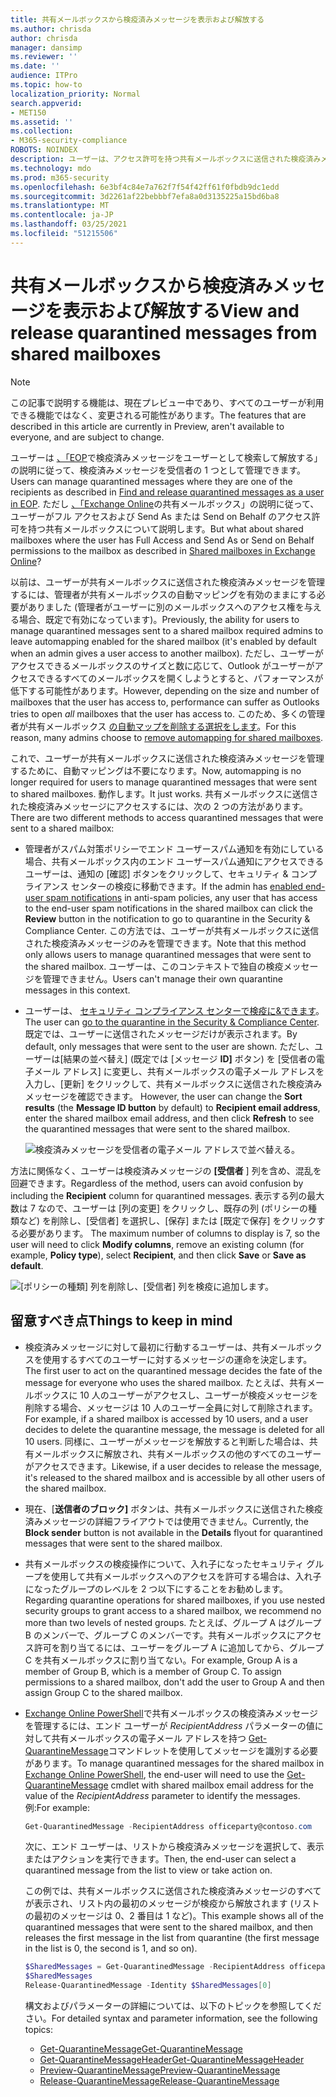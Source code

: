 ```yaml
---
title: 共有メールボックスから検疫済みメッセージを表示および解放する
ms.author: chrisda
author: chrisda
manager: dansimp
ms.reviewer: ''
ms.date: ''
audience: ITPro
ms.topic: how-to
localization_priority: Normal
search.appverid:
- MET150
ms.assetid: ''
ms.collection:
- M365-security-compliance
ROBOTS: NOINDEX
description: ユーザーは、アクセス許可を持つ共有メールボックスに送信された検疫済みメッセージを表示および処理する方法について説明します。
ms.technology: mdo
ms.prod: m365-security
ms.openlocfilehash: 6e3bf4c84e7a762f7f54f42ff61f0fbdb9dc1edd
ms.sourcegitcommit: 3d2261af22bebbbf7efa8a0d3135225a15bd6ba8
ms.translationtype: MT
ms.contentlocale: ja-JP
ms.lasthandoff: 03/25/2021
ms.locfileid: "51215506"
---
```

# <a name="view-and-release-quarantined-messages-from-shared-mailboxes"></a><span data-ttu-id="1b24f-103">共有メールボックスから検疫済みメッセージを表示および解放する</span><span class="sxs-lookup"><span data-stu-id="1b24f-103">View and release quarantined messages from shared mailboxes</span></span>

> [!NOTE]
> <span data-ttu-id="1b24f-104">この記事で説明する機能は、現在プレビュー中であり、すべてのユーザーが利用できる機能ではなく、変更される可能性があります。</span><span class="sxs-lookup"><span data-stu-id="1b24f-104">The features that are described in this article are currently in Preview, aren't available to everyone, and are subject to change.</span></span>

<span data-ttu-id="1b24f-105">ユーザーは [、「EOP](find-and-release-quarantined-messages-as-a-user.md)で検疫済みメッセージをユーザーとして検索して解放する」の説明に従って、検疫済みメッセージを受信者の 1 つとして管理できます。</span><span class="sxs-lookup"><span data-stu-id="1b24f-105">Users can manage quarantined messages where they are one of the recipients as described in [Find and release quarantined messages as a user in EOP](find-and-release-quarantined-messages-as-a-user.md).</span></span> <span data-ttu-id="1b24f-106">ただし [、「Exchange Online](/exchange/collaboration-exo/shared-mailboxes)の共有メールボックス」の説明に従って、ユーザーがフル アクセスおよび Send As または Send on Behalf のアクセス許可を持つ共有メールボックスについて説明します。</span><span class="sxs-lookup"><span data-stu-id="1b24f-106">But what about shared mailboxes where the user has Full Access and Send As or Send on Behalf permissions to the mailbox as described in [Shared mailboxes in Exchange Online](/exchange/collaboration-exo/shared-mailboxes)?</span></span>

<span data-ttu-id="1b24f-107">以前は、ユーザーが共有メールボックスに送信された検疫済みメッセージを管理するには、管理者が共有メールボックスの自動マッピングを有効のままにする必要がありました (管理者がユーザーに別のメールボックスへのアクセス権を与える場合、既定で有効になっています)。</span><span class="sxs-lookup"><span data-stu-id="1b24f-107">Previously, the ability for users to manage quarantined messages sent to a shared mailbox required admins to leave automapping enabled for the shared mailbox (it's enabled by default when an admin gives a user access to another mailbox).</span></span> <span data-ttu-id="1b24f-108">ただし、ユーザーがアクセスできるメールボックスのサイズと数に応じて、Outlook がユーザーがアクセスできるすべてのメールボックスを開くしようとすると、パフォーマンスが低下する可能性があります。</span><span class="sxs-lookup"><span data-stu-id="1b24f-108">However, depending on the size and number of mailboxes that the user has access to, performance can suffer as Outlooks tries to open *all* mailboxes that the user has access to.</span></span> <span data-ttu-id="1b24f-109">このため、多くの管理者が共有メールボックス [の自動マップを削除する選択をします](/outlook/troubleshoot/profiles-and-accounts/remove-automapping-for-shared-mailbox)。</span><span class="sxs-lookup"><span data-stu-id="1b24f-109">For this reason, many admins choose to [remove automapping for shared mailboxes](/outlook/troubleshoot/profiles-and-accounts/remove-automapping-for-shared-mailbox).</span></span>

<span data-ttu-id="1b24f-110">これで、ユーザーが共有メールボックスに送信された検疫済みメッセージを管理するために、自動マッピングは不要になります。</span><span class="sxs-lookup"><span data-stu-id="1b24f-110">Now, automapping is no longer required for users to manage quarantined messages that were sent to shared mailboxes.</span></span> <span data-ttu-id="1b24f-111">動作します。</span><span class="sxs-lookup"><span data-stu-id="1b24f-111">It just works.</span></span> <span data-ttu-id="1b24f-112">共有メールボックスに送信された検疫済みメッセージにアクセスするには、次の 2 つの方法があります。</span><span class="sxs-lookup"><span data-stu-id="1b24f-112">There are two different methods to access quarantined messages that were sent to a shared mailbox:</span></span>

- <span data-ttu-id="1b24f-113">管理者がスパム対策[](https://docs.microsoft.com/microsoft-365/security/office-365-security/configure-your-spam-filter-policies)ポリシーでエンド ユーザースパム通知を有効にしている場合、共有メールボックス内のエンド ユーザースパム通知にアクセスできるユーザーは、通知の [確認] ボタンをクリックして、セキュリティ & コンプライアンス センターの検疫に移動できます。</span><span class="sxs-lookup"><span data-stu-id="1b24f-113">If the admin has [enabled end-user spam notifications](https://docs.microsoft.com/microsoft-365/security/office-365-security/configure-your-spam-filter-policies) in anti-spam policies, any user that has access to the end-user spam notifications in the shared mailbox can click the **Review** button in the notification to go to quarantine in the Security & Compliance Center.</span></span> <span data-ttu-id="1b24f-114">この方法では、ユーザーが共有メールボックスに送信された検疫済みメッセージのみを管理できます。</span><span class="sxs-lookup"><span data-stu-id="1b24f-114">Note that this method only allows users to manage quarantined messages that were sent to the shared mailbox.</span></span> <span data-ttu-id="1b24f-115">ユーザーは、このコンテキストで独自の検疫メッセージを管理できません。</span><span class="sxs-lookup"><span data-stu-id="1b24f-115">Users can't manage their own quarantine messages in this context.</span></span>

- <span data-ttu-id="1b24f-116">ユーザーは、 [セキュリティ コンプライアンス センターで検疫に&できます](find-and-release-quarantined-messages-as-a-user.md)。</span><span class="sxs-lookup"><span data-stu-id="1b24f-116">The user can [go to the quarantine in the Security & Compliance Center](find-and-release-quarantined-messages-as-a-user.md).</span></span> <span data-ttu-id="1b24f-117">既定では、ユーザーに送信されたメッセージだけが表示されます。</span><span class="sxs-lookup"><span data-stu-id="1b24f-117">By default, only messages that were sent to the user are shown.</span></span> <span data-ttu-id="1b24f-118">ただし、ユーザーは[結果の並べ替え] (既定では [メッセージ **ID]** ボタン) を [受信者の電子メール アドレス] に変更し、共有メールボックスの電子メール アドレスを入力し、[更新] をクリックして、共有メールボックスに送信された検疫済みメッセージを確認できます。 </span><span class="sxs-lookup"><span data-stu-id="1b24f-118">However, the user can change the **Sort results** (the **Message ID button** by default) to **Recipient email address**, enter the shared mailbox email address, and then click **Refresh** to see the quarantined messages that were sent to the shared mailbox.</span></span>

  ![検疫済みメッセージを受信者の電子メール アドレスで並べ替える。](../../media/quarantine-sort-results-by-recipient-email-address.png)

<span data-ttu-id="1b24f-120">方法に関係なく、ユーザーは検疫済みメッセージの **[受信者** ] 列を含め、混乱を回避できます。</span><span class="sxs-lookup"><span data-stu-id="1b24f-120">Regardless of the method, users can avoid confusion by including the **Recipient** column for quarantined messages.</span></span> <span data-ttu-id="1b24f-121">表示する列の最大数は 7 なので、ユーザーは [列の変更] をクリックし、既存の列 (ポリシーの種類など) を削除し、[受信者] を選択し、[保存] または [既定で保存] をクリックする必要があります。 </span><span class="sxs-lookup"><span data-stu-id="1b24f-121">The maximum number of columns to display is 7, so the user will need to click **Modify columns**, remove an existing column (for example, **Policy type**), select **Recipient**, and then click **Save** or **Save as default**.</span></span>

  ![[ポリシーの種類] 列を削除し、[受信者] 列を検疫に追加します。](../../media/quarantine-add-recipient-column.png)

## <a name="things-to-keep-in-mind"></a><span data-ttu-id="1b24f-123">留意すべき点</span><span class="sxs-lookup"><span data-stu-id="1b24f-123">Things to keep in mind</span></span>

- <span data-ttu-id="1b24f-124">検疫済みメッセージに対して最初に行動するユーザーは、共有メールボックスを使用するすべてのユーザーに対するメッセージの運命を決定します。</span><span class="sxs-lookup"><span data-stu-id="1b24f-124">The first user to act on the quarantined message decides the fate of the message for everyone who uses the shared mailbox.</span></span> <span data-ttu-id="1b24f-125">たとえば、共有メールボックスに 10 人のユーザーがアクセスし、ユーザーが検疫メッセージを削除する場合、メッセージは 10 人のユーザー全員に対して削除されます。</span><span class="sxs-lookup"><span data-stu-id="1b24f-125">For example, if a shared mailbox is accessed by 10 users, and a user decides to delete the quarantine message, the message is deleted for all 10 users.</span></span> <span data-ttu-id="1b24f-126">同様に、ユーザーがメッセージを解放すると判断した場合は、共有メールボックスに解放され、共有メールボックスの他のすべてのユーザーがアクセスできます。</span><span class="sxs-lookup"><span data-stu-id="1b24f-126">Likewise, if a user decides to release the message, it's released to the shared mailbox and is accessible by all other users of the shared mailbox.</span></span>

- <span data-ttu-id="1b24f-127">現在、[**送信者のブロック]** ボタンは、共有メールボックスに送信された検疫済みメッセージの詳細フライアウトでは使用できません。</span><span class="sxs-lookup"><span data-stu-id="1b24f-127">Currently, the **Block sender** button is not available in the **Details** flyout for quarantined messages that were sent to the shared mailbox.</span></span>

- <span data-ttu-id="1b24f-128">共有メールボックスの検疫操作について、入れ子になったセキュリティ グループを使用して共有メールボックスへのアクセスを許可する場合は、入れ子になったグループのレベルを 2 つ以下にすることをお勧めします。</span><span class="sxs-lookup"><span data-stu-id="1b24f-128">Regarding quarantine operations for shared mailboxes, if you use nested security groups to grant access to a shared mailbox, we recommend no more than two levels of nested groups.</span></span> <span data-ttu-id="1b24f-129">たとえば、グループ A はグループ B のメンバーで、グループ C のメンバーです。共有メールボックスにアクセス許可を割り当てるには、ユーザーをグループ A に追加してから、グループ C を共有メールボックスに割り当てない。</span><span class="sxs-lookup"><span data-stu-id="1b24f-129">For example, Group A is a member of Group B, which is a member of Group C. To assign permissions to a shared mailbox, don't add the user to Group A and then assign Group C to the shared mailbox.</span></span>  

- <span data-ttu-id="1b24f-130">[Exchange Online PowerShell](/powershell/exchange/connect-to-exchange-online-powershell)で共有メールボックスの検疫済みメッセージを管理するには、エンド ユーザーが _RecipientAddress_ パラメーターの値に対して共有メールボックスの電子メール アドレスを持つ [Get-QuarantineMessage](/powershell/module/exchange/get-quarantinemessage)コマンドレットを使用してメッセージを識別する必要があります。</span><span class="sxs-lookup"><span data-stu-id="1b24f-130">To manage quarantined messages for the shared mailbox in [Exchange Online PowerShell](/powershell/exchange/connect-to-exchange-online-powershell), the end-user will need to use the [Get-QuarantineMessage](/powershell/module/exchange/get-quarantinemessage) cmdlet with shared mailbox email address for the value of the _RecipientAddress_ parameter to identify the messages.</span></span> <span data-ttu-id="1b24f-131">例:</span><span class="sxs-lookup"><span data-stu-id="1b24f-131">For example:</span></span>

  ```powershell
  Get-QuarantinedMessage -RecipientAddress officeparty@contoso.com
  ```

  <span data-ttu-id="1b24f-132">次に、エンド ユーザーは、リストから検疫済みメッセージを選択して、表示またはアクションを実行できます。</span><span class="sxs-lookup"><span data-stu-id="1b24f-132">Then, the end-user can select a quarantined message from the list to view or take action on.</span></span>

  <span data-ttu-id="1b24f-133">この例では、共有メールボックスに送信された検疫済みメッセージのすべてが表示され、リスト内の最初のメッセージが検疫から解放されます (リストの最初のメッセージは 0、2 番目は 1 など)。</span><span class="sxs-lookup"><span data-stu-id="1b24f-133">This example shows all of the quarantined messages that were sent to the shared mailbox, and then releases the first message in the list from quarantine (the first message in the list is 0, the second is 1, and so on).</span></span>

  ```powershell
  $SharedMessages = Get-QuarantinedMessage -RecipientAddress officeparty@contoso.com | select -ExpandProperty Identity
  $SharedMessages
  Release-QuarantinedMessage -Identity $SharedMessages[0]
  ```

  <span data-ttu-id="1b24f-134">構文およびパラメーターの詳細については、以下のトピックを参照してください。</span><span class="sxs-lookup"><span data-stu-id="1b24f-134">For detailed syntax and parameter information, see the following topics:</span></span>

  - [<span data-ttu-id="1b24f-135">Get-QuarantineMessage</span><span class="sxs-lookup"><span data-stu-id="1b24f-135">Get-QuarantineMessage</span></span>](/powershell/module/exchange/get-quarantinemessage)
  - [<span data-ttu-id="1b24f-136">Get-QuarantineMessageHeader</span><span class="sxs-lookup"><span data-stu-id="1b24f-136">Get-QuarantineMessageHeader</span></span>](/powershell/module/exchange/get-quarantinemessageheader)
  - [<span data-ttu-id="1b24f-137">Preview-QuarantineMessage</span><span class="sxs-lookup"><span data-stu-id="1b24f-137">Preview-QuarantineMessage</span></span>](/powershell/module/exchange/preview-quarantinemessage)
  - [<span data-ttu-id="1b24f-138">Release-QuarantineMessage</span><span class="sxs-lookup"><span data-stu-id="1b24f-138">Release-QuarantineMessage</span></span>](/powershell/module/exchange/release-quarantinemessage)
